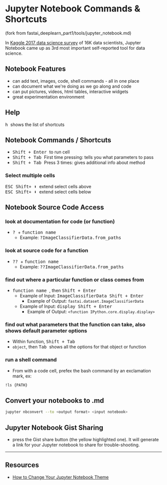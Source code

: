# Jupyter Notebook Commands & Shortcuts
(fork from fastai_deeplearn_part1/tools/jupyter_notebook.md)

In [Kaggle 2017 data science survey](https://www.kaggle.com/surveys/2017) of 16K data scientists, Jupyter Notebook came up as 3rd most important self-reported tool for data science.  

## Notebook Features
* can add text, images, code, shell commands - all in one place
* can document what we're doing as we go along and code
* can put pictures, videos, html tables, interactive widgets
* great experimentation environment

## Help
<kbd> h </kbd> shows the list of shortcuts

## Notebook Commands / Shortcuts
* <kbd> Shift + Enter </kbd> to run cell  
* <kbd> Shift + Tab </kbd>  First time pressing:  tells you what parameters to pass 
* <kbd> Shift + Tab </kbd> Press 3 times:  gives additional info about method

### Select multiple cells 
<kbd> ESC </kbd>    <kbd> Shift+ :arrow_up: </kbd>  extend select cells above  
<kbd> ESC </kbd>   <kbd> Shift+ :arrow_down: </kbd>  extend select cells below  


## Notebook Source Code Access

### look at documentation for code (or function)
* <kbd> ? </kbd> + <kbd> function name </kbd>  
  * Example: <kbd> ?ImageClassifierData.from_paths </kbd>
  
### look at source code for a function
* <kbd> ?? </kbd>  + <kbd> function name </kbd>   
  * Example:  <kbd> ??ImageClassifierData.from_paths </kbd>

### find out where a particular function or class comes from
* <kbd> function name </kbd>, then <kbd>Shift + Enter </kbd>  
  * Example of Input:  <kbd> ImageClassifierData </kbd> <kbd>Shift + Enter </kbd>
    * Example of Output: `fastai.dataset.ImageClassifierData`
  * Example of Input:  <kbd> display </kbd> <kbd>Shift + Enter </kbd>
    * Example of Output: `<function IPython.core.display.display>`
    

### find out what parameters that the function can take, also shows default parameter options
* Within function, <kbd>Shift + Tab </kbd> 
* `object`, then <kbd> Tab </kbd> shows all the options for that object or function

### run a shell command 
* From with a code cell, prefex the bash command by an exclamation mark, ex:
```bash
!ls {PATH}
```

## Convert your notebooks to .md 
```bash
jupyter nbconvert --to <output format> <input notebook> 
```

## Jupyter Notebook Gist Sharing
- press the Gist share button (the yellow highlighted one). It will generate a link for your Jupyter notebook to share for trouble-shooting.

---
## Resources

* [How to Change Your Jupyter Notebook Theme](https://jcharistech.wordpress.com/2017/05/18/how-to-change-your-jupyter-notebook-theme/)
